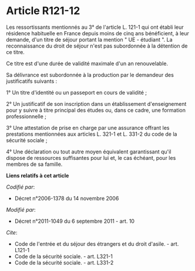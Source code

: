 # Article R121-12

Les ressortissants mentionnés au 3° de l'article L. 121-1 qui ont établi leur résidence habituelle en France depuis moins de
cinq ans bénéficient, à leur demande, d'un titre de séjour portant la mention " UE - étudiant ". La reconnaissance du droit
de séjour n'est pas subordonnée à la détention de ce titre. 

Ce titre est d'une durée de validité maximale d'un an renouvelable. 

Sa délivrance est subordonnée à la production par le demandeur des justificatifs suivants : 

1° Un titre d'identité ou un passeport en cours de validité ; 

2° Un justificatif de son inscription dans un établissement d'enseignement pour y suivre à titre principal des études ou,
dans ce cadre, une formation professionnelle ; 

3° Une attestation de prise en charge par une assurance offrant les prestations mentionnées aux articles L. 321-1 et L. 331-2
du code de la sécurité sociale ; 

4° Une déclaration ou tout autre moyen équivalent garantissant qu'il dispose de ressources suffisantes pour lui et, le cas
échéant, pour les membres de sa famille.

**Liens relatifs à cet article**

_Codifié par_:

  - Décret n°2006-1378 du 14 novembre 2006

_Modifié par_:

  - Décret n°2011-1049 du 6 septembre 2011 - art. 10

_Cite_:

  - Code de l'entrée et du séjour des étrangers et du droit d'asile. - art. L121-1
  - Code de la sécurité sociale. - art. L321-1
  - Code de la sécurité sociale. - art. L331-2
